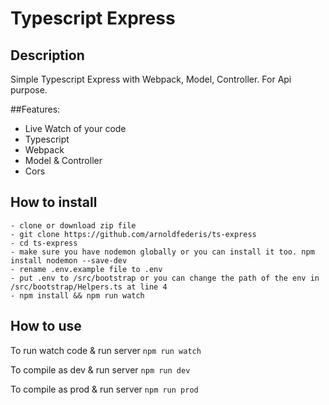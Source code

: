 # Typescript Express

## Description
Simple Typescript Express with Webpack, Model, Controller. For Api purpose.

##Features:

- Live Watch of your code
- Typescript
- Webpack
- Model & Controller
- Cors

## How to install
```
- clone or download zip file
- git clone https://github.com/arnoldfederis/ts-express
- cd ts-express
- make sure you have nodemon globally or you can install it too. npm install nodemon --save-dev
- rename .env.example file to .env
- put .env to /src/bootstrap or you can change the path of the env in /src/bootstrap/Helpers.ts at line 4
- npm install && npm run watch
```

## How to use
To run watch code & run server `npm run watch`

To compile as dev & run server `npm run dev`

To compile as prod & run server `npm run prod`
